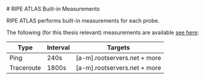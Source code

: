 # RIPE ATLAS Built-in Measurements

RIPE ATLAS performs built-in measurements for each probe.

The following (for this thesis relevant) measurements are available [see here](https://atlas.ripe.net/docs/built-in-measurements/#list-of-built-in-measurements):

| Type       	| Interval 	| Targets                      	|
|------------	|----------	|------------------------------	|
| Ping       	| 240s     	| [a-m].rootservers.net + more 	|
| Traceroute 	| 1800s    	| [a-m].rootservers.net + more 	|


